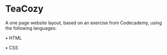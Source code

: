 # TeaCozy

A one page website layout, based on an exercise from Codecademy, using the following languages:

• HTML

• CSS
